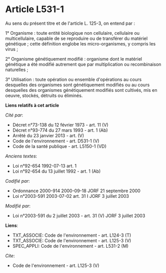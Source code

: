 # Article L531-1

Au sens du présent titre et de l'article L. 125-3, on entend par :

1° Organisme : toute entité biologique non cellulaire, cellulaire ou multicellulaire, capable de se reproduire ou de
transférer du matériel génétique ; cette définition englobe les micro-organismes, y compris les virus ;

2° Organisme génétiquement modifié : organisme dont le matériel génétique a été modifié autrement que par multiplication ou
recombinaison naturelles ;

3° Utilisation : toute opération ou ensemble d'opérations au cours desquelles des organismes sont génétiquement modifiés ou
au cours desquelles des organismes génétiquement modifiés sont cultivés, mis en oeuvre, stockés, détruits ou éliminés.

**Liens relatifs à cet article**

_Cité par_:

  - Décret n°73-138 du 12 février 1973 - art. 11 (V)
  - Décret n°93-774 du 27 mars 1993 - art. 1 (Ab)
  - Arrêté du 23 janvier 2013 - art. (V)
  - Code de l'environnement - art. D531-1 (V)
  - Code de la santé publique - art. L5150-1 (VD)

_Anciens textes_:

  - Loi n°92-654 1992-07-13 art. 1
  - Loi n°92-654 du 13 juillet 1992 - art. 1 (Ab)

_Codifié par_:

  - Ordonnance 2000-914 2000-09-18 JORF 21 septembre 2000
  - Loi n°2003-591 2003-07-02 art. 31 I JORF 3 juillet 2003

_Modifié par_:

  - Loi n°2003-591 du 2 juillet 2003 - art. 31 (V) JORF 3 juillet 2003

**Liens**:

  - TXT_ASSOCIE: Code de l'environnement - art. L124-3 (T)
  - TXT_ASSOCIE: Code de l'environnement - art. L125-3 (V)
  - SPEC_APPLI: Code de l'environnement - art. L531-2 (M)

_Cite_:

  - Code de l'environnement - art. L125-3 (V)

